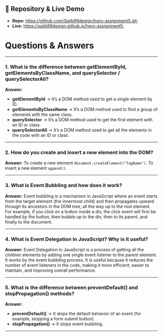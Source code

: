 
## 📌 Repository & Live Demo
- **Repo:** https://github.com/Sajib99design/hero-assignment5.git;
- **Live:** https://sajib99design.github.io/hero-assignment5;

# Questions & Answers

---

### 1. What is the difference between getElementById, getElementsByClassName, and querySelector / querySelectorAll?
**Answer:**
- **getElementById** → It’s a DOM method used to get a single element by ID.
- **getElementsByClassName** → It’s a DOM method  used to find a group of elements with the same class.
- **querySelector** → It’s a DOM method  used to get the first element with an ID or class.
- **querySelectorAll** → It’s a DOM method  used to get all the elements in the code with an ID or class.

---

### 2. How do you create and insert a new element into the DOM?
**Answer:**
To create a new element  `document.createElement("TagName")`.
To insert a new element  `append()`.

---

### 3. What is Event Bubbling and how does it work?
**Answer:**
Event bubbling is a mechanism in JavaScript where an event starts from the target element (the innermost child) and then propagates upward through its ancestors in the DOM tree, all the way up to the root element.
For example, if you click on a button inside a div, the click event will first be handled by the button, then bubble up to the div, then to its parent, and finally to the document.

---

### 4. What is Event Delegation in JavaScript? Why is it useful?
**Answer:**
Event Delegation in JavaScript is a process of getting all the children elements by adding one single event listener to the parent element. It works by the event bubbling process.
It is useful because it reduces the number of event listeners in the code, making it more efficient, easier to maintain, and improving overall performance.

---

### 5. What is the difference between preventDefault() and stopPropagation() methods?
**Answer:**
- **preventDefault()** → It stops the default behavior of an event (for example, stopping a form submit button).
- **stopPropagation()** → It stops event bubbling.

---
